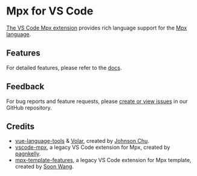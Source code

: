 # Mpx for VS Code

[The VS Code Mpx extension][mpx-extension] provides rich language support for the [Mpx language](https://mpxjs.cn).

## Features

For detailed features, please refer to the [docs][mpx-extension-docs].

## Feedback

For bug reports and feature requests, please [create or view issues](https://github.com/mpx-ecology/language-tools/issues) in our GitHub repository.

## Credits

- [vue-language-tools] & [Volar], created by [Johnson Chu].
- [vscode-mpx], a legacy VS Code extension for Mpx, created by [pagnkelly].
- [mpx-template-features], a legacy VS Code extension for Mpx template, created by [Soon Wang].

<!-- Reference Links -->

[mpx-extension]: https://github.com/mpx-ecology/language-tools
[mpx-extension-docs]: https://github.com/mpx-ecology/language-tools/blob/main/README.md
[vue-language-tools]: https://github.com/vuejs/language-tools
[Volar]: https://github.com/volarjs/volar.js
[Johnson Chu]: https://github.com/johnsoncodehk
[vscode-mpx]: https://marketplace.visualstudio.com/items?itemName=pagnkelly.mpx
[mpx-template-features]: https://marketplace.visualstudio.com/items?itemName=wangshun.mpx-template-features
[pagnkelly]: https://github.com/pagnkelly
[Soon Wang]: https://github.com/wangshunnn
